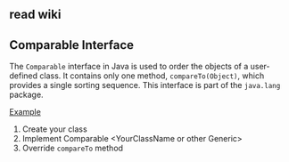 
## read wiki

## Comparable Interface

The `Comparable` interface in Java is used to order the objects of a user-defined class.
It contains only one method, `compareTo(Object)`, which provides a single sorting sequence.
This interface is part of the `java.lang` package.

[Example](https://github.com/Nnika-11/Java/blob/master/Compareble_Comparator/ComparableTestEstimation.java)
1. Create your class
2. Implement Comparable \<YourClassName or other Generic>
3. Override `compareTo` method

